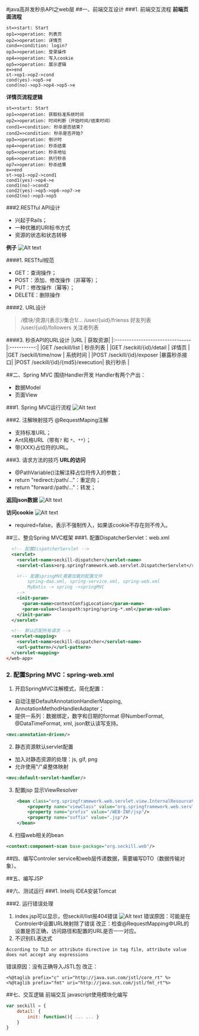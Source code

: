 #java高并发秒杀API之web层
##一、前端交互设计
###1. 前端交互流程
**前端页面流程**
``` flow
st=>start: Start
op1=>operation: 列表页
op2=>operation: 详情页
cond=>condition: login?
op3=>operation: 登录操作
op4=>operation: 写入cookie
op5=>operation: 展示逻辑
e=>end
st->op1->op2->cond
cond(yes)->op5->e
cond(no)->op3->op4->op5->e
```
**详情页流程逻辑**
``` flow
st=>start: Start
op1=>operation: 获取标准系统时间
op2=>operation: 时间判断（开始时间/结束时间）
cond1=>condition: 秒杀是否结束?
cond2=>condition: 秒杀是否开始?
op3=>operation: 倒计时
op4=>operation: 秒杀结束
op5=>operation: 秒杀地址
op6=>operation: 执行秒杀
op7=>operation: 秒杀结果
e=>end
st->op1->op2->cond1
cond1(yes)->op4->e
cond1(no)->cond2
cond2(yes)->op5->op6->op7->e
cond2(no)->op3->op5
```

###2.RESTful API设计
- 兴起于Rails；
- 一种优雅的URI标书方式
- 资源的状态和状态转移

**例子**
![Alt text](./SSM-restful.png)

####1. RESTful规范
- GET：查询操作；
- POST：添加、修改操作（非幂等）；
- PUT：修改操作（幂等）；
- DELETE：删除操作

####2. URL设计
> /模块/资源/{表示}/集合1/...
> /user/{uid}/frienss   好友列表
> /user/{uid}/followers  关注者列表

####3. 秒杀API的URL设计
|URL                               | 获取资源|
|:--------------------------------|:-----------:|
|GET /seckill/list                 | 秒杀列表 |
|GET /seckill/{id}/detail          | 详情页   |
|GET /seckill/time/now             | 系统时间  |
|POST /seckill/{id}/exposer        |暴露秒杀接口|
|POST /seckill/{id}/{md5}/execution| 执行秒杀  |

##二、Spring MVC
围绕Handler开发
Handler有两个产出：
- 数据Model
- 页面View

###1. Spring MVC运行流程
![Alt text](./SSM-web.png)

###2. 注解映射技巧
@RequestMaping注解
- 支持标准URL；
- Ant风格URL（带有`?` 和 `*`、`**`）；
- 带{XXX}占位符的URL。

###3. 请求方法的技巧
**URL的访问**
- @PathVariable()注解注释占位符传入的参数；
- return "redirect:/path/..."：重定向；
- return "forward:/path/..."：转发；

**返回json数据**
![Alt text](./SSM-web-1.png)

**访问cookie**
![Alt text](./SSM-web-2.png)
- required=false，表示不强制传入，如果该cookie不存在则不传入。

##三、整合Spring MVC框架
###1. 配置DispatcherServlet：web.xml
``` xml
  <!-- 配置DispatcherServlet -->
  <servlet>
    <servlet-name>seckill-dispatcher</servlet-name>
    <servlet-class>org.springframework.web.servlet.DispatcherServlet</servlet-class>

    <!-- 配置springMVC需要加载的配置文件
        spring-dao.xml, spring-service.xml, spring-web.xml
        MyBatis -> spring ->springMVC
    -->
    <init-param>
      <param-name>contextConfigLocation</param-name>
      <param-value>classpath:spring/spring-*.xml</param-value>
    </init-param>
  </servlet>

  <!-- 默认匹配所有请求 -->
  <servlet-mapping>
    <servlet-name>seckill-dispatcher</servlet-name>
    <url-pattern>/</url-pattern>
  </servlet-mapping>
</web-app>
```

### 2. 配置Spring MVC：spring-web.xml
1. 开启SpringMVC注解模式，简化配置：
- 自动注册DefaultAnnotationHandlerMapping, AnnotationMethodHandlerAdapter；
- 提供一系列：数据绑定，数字和日期的format @NumberFormat, @DataTimeFormat, xml, json默认读写支持。

``` xml
<mvc:annotation-driven/>
```

2. 静态资源默认servlet配置
- 加入对静态资源的处理：js, gif, png
- 允许使用"/"桌整体映射

``` xml
<mvc:default-servlet-handler/>
```

3. 配置jsp 显示ViewResolver
``` xml
    <bean class="org.springframework.web.servlet.view.InternalResourceViewResolver">
        <property name="viewClass" value="org.springframework.web.servlet.view.JstlView"/>
        <property name="prefix" value="/WEB-INF/jsp"/>
        <property name="suffix" value=".jsp"/>
    </bean>
```

4. 扫描web相关的bean
``` xml
<context:component-scan base-package="org.seckill.web"/>
```

##四、编写Controler
service和web层传递数据，需要编写DTO（数据传输对象）。

##五、编写JSP

##六、测试运行
###1. Intellij IDEA安装Tomcat


###2. 运行错误处理
1. index.jsp可以显示，但seckill/list报404错误
![Alt text](./SSM-web-err-1.PNG)
错误原因：可能是在Controler中设置URL映射除了错误
改正：检查@RequestMapping中URL的设置是否正确，访问路径和配置的URL是否一一对应。
2. 不识别EL表达式
```
According to TLD or attribute directive in tag file, attribute value does not accept any expressions
```
错误原因：没有正确导入JSTL包
改正：
```
<%@taglib prefix="c" uri="http://java.sun.com/jstl/core_rt" %>
<%@taglib prefix="fmt" uri="http://java.sun.com/jstl/fmt_rt"%>
```

##七、交互逻辑
前端交互
javascript使用模块化编写
``` javascript
var seckill = {
	detail: {
		init: function(){ ... ... }
	}
}
```